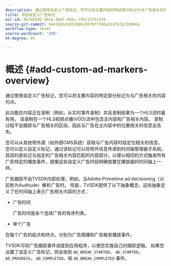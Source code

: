 ```yaml
---
description: 通过使用自定义广告标记，您可以将主要内容的特定部分标记为与广告相关的内容句点。
title: 添加自定义广告标记
exl-id: 067bb595-d9cb-40d7-95bc-795c12fb7439
source-git-commit: be43bbbd1051886c8979ff590a3197b2a7249b6a
workflow-type: tm+mt
source-wordcount: '299'
ht-degree: 0%

---
```


# 概述 {#add-custom-ad-markers-overview}

通过使用自定义广告标记，您可以将主要内容的特定部分标记为与广告相关的内容句点。

此功能在内容正在录制（例如，从实时事件录制）并且录制结果为一个HLS流时最有用。 该录制在一个HLS视频点播(VOD)流中包含主内容和广告相关内容。 录制过程不会跟踪与广告相关的区段，因此与广告在主内容中的位置相关的信息会丢失。

您可以从其他带外源（如外部CMS系统）获取与广告内容时段定位相关的信息。 您可以定义自定义标记，通过该标记可以将带外信息传递到时间轴管理器子系统。 其目的是标记与指定的广告相关内容匹配的内容部分，以便以相同的方式触发所有广告特定的播放事件，就像这些自定义广告时段明确放置在播放器的时间轴上一样。

广告跟踪不由TVSDK内部处理，例如，当Adobe Primetime ad decisioning（以前称为Auditude）解析广告时。 但是，TVSDK提供了以下抽象概念，这些抽象定义了在时间轴上表示广告相关内容的方式：

* 广告时间

   广告时间是各个连续广告的有序列表。
* 单个广告

在每个广告的起点和终点，分别为广告插播和广告触发播放事件。

TVSDK可将广告跟踪事件调度到应用程序，以便您实施自己的跟踪逻辑。 如果您设置了自定义广告标记，则会收到 `AD_BREAK_STARTED`， `AD_STARTED`， `AD_PROGRESS`， `AD_COMPLETED`、和 `AD_BREAK_COMPLETED` 事件。
